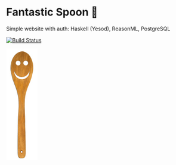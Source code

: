 # Fantastic Spoon 🥄
Simple website with auth: Haskell (Yesod), ReasonML, PostgreSQL

[![Build Status](https://travis-ci.org/scott-fleischman/fantastic-spoon.svg?branch=master)](https://travis-ci.org/scott-fleischman/fantastic-spoon)

![Fantastic Spoon](static/images/wood-spoon-sm.jpg)
